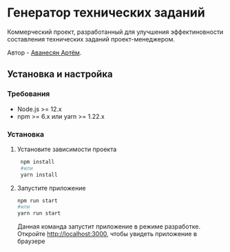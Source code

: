 # Генератор технических заданий

Коммерческий проект, разработанный для улучшения эффектиновности составления технических заданий проект-менеджером.

Автор - [Аванесян Артём](https://vk.com/id80764079).

## Установка и настройка

### Требования

- Node.js >= 12.x
- npm >= 6.x или yarn >= 1.22.x

### Установка

1. Установите зависимости проекта
   ```bash
    npm install
    #или
    yarn install
   ```
2. Запустите приложение
   ```bash
   npm run start
   #или
   yarn run start
   ```
   Данная команда запустит приложение в режиме разработке.\
   Откройте [http://localhost:3000](http://localhost:3000), чтобы увидеть приложение в браузере
